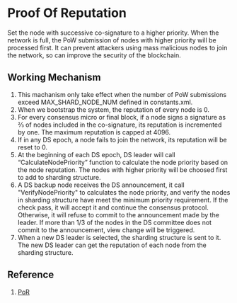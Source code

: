 # Proof Of Reputation

Set the node with successive co-signature to a higher priority. When the network is full, the PoW submission of nodes with higher priority will be processed first. It can prevent attackers using mass malicious nodes to join the network, so can improve the security of the blockchain.

## Working Mechanism

1. This machanism only take effect when the number of PoW submissions exceed MAX_SHARD_NODE_NUM defined in constants.xml.
1. When we bootstrap the system, the reputation of every node is 0.
1. For every consensus micro or final block, if a node signs a signature as ⅔ of nodes included in the co-signature, its reputation is incremented by one. The maximum reputation is capped at 4096.
1. If in any DS epoch, a node fails to join the network, its reputation will be reset to 0.
1. At the beginning of each DS epoch, DS leader will call “CalculateNodePriority” function to calculate the node priority based on the node reputation. The nodes with higher priority will be choosed first to add to sharding structure.
1. A DS backup node receives the DS announcement, it call "VerifyNodePriority" to calculates the node priority, and verify the nodes in sharding structure have meet the minimum priority requirement. If the check pass, it will accept it and continue the consensus protocol. Otherwise, it will refuse to commit to the announcement made by the leader. If more than 1/3 of the nodes in the DS committee does not commit to the announcement, view change will be triggered.
1. When a new DS leader is selected, the sharding structure is sent to it. The new DS leader can get the reputation of each node from the sharding structure.

## Reference

1. [PoR](https://drive.google.com/file/d/1hU4c8RUkRL5AJu7BwExqakXQpOPUR92D/view?usp=sharing)